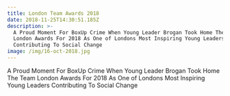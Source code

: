 ```yaml
---
title: London Team Awards 2018
date: 2018-11-25T14:30:51.185Z
description: >-
  A Proud Moment For BoxUp Crime When Young Leader Brogan Took Home The Team
  London Awards For 2018 As One of Londons Most Inspiring Young Leaders
  Contributing To Social Change
image: /img/16-oct-2018.jpg
---
```

A Proud Moment For BoxUp Crime When Young Leader Brogan Took Home The Team London Awards For 2018 As One of Londons Most Inspiring Young Leaders Contributing To Social Change
